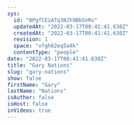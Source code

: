 ```yaml
---
sys:
  id: "BPgfCEiATq3NJh9BbSnRv"
  updatedAt: "2022-03-17T00:41:41.638Z"
  createdAt: "2022-03-17T00:41:41.638Z"
  revision: 1
  space: "vfgh62eq5a4k"
  contentType: "people"
date: "2022-03-17T00:41:41.638Z"
title: "Gary Nations"
slug: "gary-nations"
show: false
firstName: "Gary"
lastName: "Nations"
isAuthor: false
isHost: false
inVideos: true
---
```

